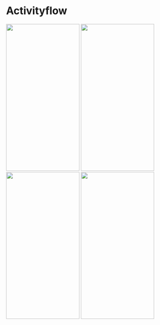 # Activityflow
<img src="https://user-images.githubusercontent.com/71877528/222900916-0b876860-ba02-45db-ae7c-2e32f74413ee.png" width="200" height="400">       <img src="https://user-images.githubusercontent.com/71877528/222901023-8d97408b-948c-4245-abd4-53947407dc2b.png" width="200" height="400">   <img src="https://user-images.githubusercontent.com/71877528/222901057-1ae36de2-e616-402f-81f5-d380b27b52d2.png" width="200" height="400"> <img src="https://user-images.githubusercontent.com/71877528/222900966-369debd8-6d4c-4116-8f0e-7269c1b1fdc2.png" width="200" height="400"> 
